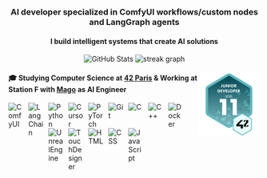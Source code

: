 <h3 align="center">AI developer specialized in ComfyUI workflows/custom nodes and LangGraph agents</h3>
<h4 align="center">I build intelligent systems that create AI solutions</h4>
<div align="center">
  <img src="https://github-readme-stats.vercel.app/api?username=yvann-ba&show_icons=true&theme=dark&hide_border=true&bg_color=00000000" alt="GitHub Stats" width="350px" >
  <img src="https://streak-stats.demolab.com?user=yvann-ba&locale=en&mode=weekly&theme=github_dark&hide_border=true&border_radius=5" height="150" alt="streak graph" />

</div>
<div align="center">
  <img align="right" height="125" src="https://github.com/42data/badges/blob/main/level/level11.png?raw=true" />
  <h4 align="left">🎓 Studying Computer Science at <a href="https://42.fr/">42 Paris</a> & Working at Station F with <a href="https://www.mago.studio/">Mago</a> as AI Engineer</h4>
</div>
<div align="left">
  <img align="left" alt="ComfyUI" width="30px" style="padding-right:10px;" src="https://github.com/user-attachments/assets/f60fc411-ca71-4fc9-98cd-24024825d6e2" />
  <img align="left" alt="LangChain" width="30px" style="padding-right:10px;" src="https://github.com/user-attachments/assets/ea9a77cb-a0c4-4899-b1bb-2d4b64c6a44b" />
  <img align="left" alt="Python" width="30px" style="padding-right:10px;" src="https://cdn.jsdelivr.net/gh/devicons/devicon/icons/python/python-original.svg" />
  <img align="left" alt="Cursor" width="30px" style="padding-right:10px;" src="https://github.com/user-attachments/assets/8262f678-527f-43dc-ab4d-de8f42b63d31" />
  <img align="left" alt="PyTorch" width="30px" style="padding-right:10px;" src="https://github.com/user-attachments/assets/bd2b8d0a-4e14-4774-964a-a07c7678ec30" />
  <img align="left" alt="Git" width="30px" style="padding-right:10px;" src="https://cdn.jsdelivr.net/gh/devicons/devicon/icons/git/git-original.svg" />
  <img align="left" alt="C" width="30px" style="padding-right:10px;" src="https://cdn.jsdelivr.net/gh/devicons/devicon/icons/c/c-original.svg" />
  <img align="left" alt="C++" width="30px" style="padding-right:10px;" src="https://cdn.jsdelivr.net/gh/devicons/devicon/icons/cplusplus/cplusplus-original.svg" />
  <img align="left" alt="Docker" width="30px" style="padding-right:10px;" src="https://cdn.jsdelivr.net/gh/devicons/devicon/icons/docker/docker-original.svg" />
  <img align="left" alt="UnrealEngine" width="30px" style="padding-right:10px;" src="https://github.com/user-attachments/assets/0f52d8b7-11ff-4b21-b1b5-c4ea511852d6" />
  <img align="left" alt="TouchDesigner" width="30px" style="padding-right:10px;" src="https://github.com/user-attachments/assets/f22873a4-cf37-41df-b23b-cd256aef3ef5" />
  <img align="left" alt="HTML" width="30px" style="padding-right:10px;" src="https://cdn.jsdelivr.net/gh/devicons/devicon/icons/html5/html5-plain.svg" />
  <img align="left" alt="CSS" width="30px" style="padding-right:10px;" src="https://cdn.jsdelivr.net/gh/devicons/devicon/icons/css3/css3-plain.svg" />
  <img align="left" alt="JavaScript" width="30px" style="padding-right:10px;" src="https://cdn.jsdelivr.net/gh/devicons/devicon/icons/javascript/javascript-plain.svg" />
</div>
